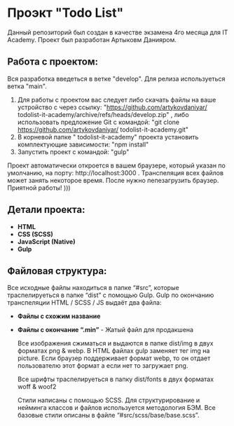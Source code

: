 # Проэкт "Todo List"

Данный репозиторий был создан в качестве экзамена 4го месяца для IT Academy. Проект был разработан Артыковм Данияром.

## Работа с проектом:

Вся разработка введеться в ветке "develop". Для релиза используеться ветка "main".

1. Для работы с проектом вас следует либо скачать файлы на ваше устройство с через ссылку:
   "https://github.com/artykovdaniyar/
   todolist-it-academy/archive/refs/heads/develop.zip" , либо использовать предложение Git c командой:
   "git clone https://github.com/artykovdaniyar/
   todolist-it-academy.git"
2. В корневой папке "
   todolist-it-academy" проекта установить комплектующие зависимости:
   "npm install"
3. Запустить проект с командой:
   "gulp"

Проект автоматически откроется в вашем браузере, который указан по умолчанию, на порту: http://localhost:3000 .
Транспеляция всех файлов может занять некоторое время. После нужно пепезагрузить браузер.
Приятной работы! )))

## Детали проекта:

- **HTML**
- **CSS (SCSS)**
- **JavaScript (Native)**
- **Gulp**

## Файловая структура:

Все исходные файлы находиться в папке “#src”, которые траcпелируеться в папке “dist” с помощью Gulp. Gulp по окончанию транспеляции HTML / SCSS / JS выдаёт два файла:

- **Файлы с схожим название**
- **Файлы с окончание “.min”** - Жатый файл для прoдакшена

  Все изображения сжиматься и выдаются в папке dist/img в двух форматах png & webp. В HTML файлах gulp заменяет тег img на picture. Если браузер поддерживает формат webp, то он отдает пользователю этот формат а если нет то загружает png.

  Все шрифты траспелируеться в папку dist/fonts в двух форматах woff & woof2

  Стили написаны с помощью SCSS. Для структурирование и нейминга классов и файлов используется методология БЭМ. Все базовые стили описаны в файле “#src/scss/base/base.scss”.
